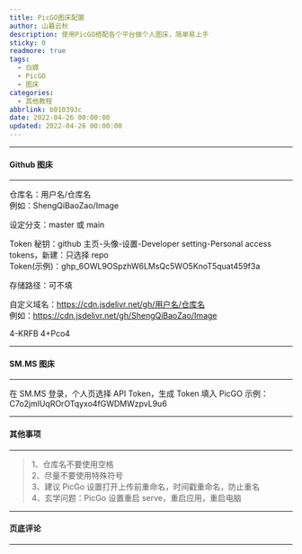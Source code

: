 ```yaml
---
title: PicGO图床配置
author: 山暮云秋
description: 使用PicGO搭配各个平台做个人图床，简单易上手
sticky: 0
readmore: true
tags:
  - 白嫖
  - PicGO
  - 图床
categories:
  - 其他教程
abbrlink: b010393c
date: 2022-04-26 00:00:00
updated: 2022-04-26 00:00:00
---
```


---

#### **Github 图床**

---

仓库名：用户名/仓库名  
例如：ShengQiBaoZao/Image

设定分支：master 或 main

Token 秘钥：github 主页-头像-设置-Developer setting-Personal access tokens，新建：只选择 repo  
Token(示例)：ghp_6OWL9OSpzhW6LMsQc5WO5KnoT5quat459f3a

<!-- more -->

存储路径：可不填

自定义域名：https://cdn.jsdelivr.net/gh/用户名/仓库名  
例如：https://cdn.jsdelivr.net/gh/ShengQiBaoZao/Image

4-KRFB
4+Pco4

---

#### **SM.MS 图床**

---

在 SM.MS 登录，个人页选择 API Token，生成 Token 填入 PicGO
示例：C7o2jmlUqROrOTqyxo4fGWDMWzpvL9u6

---

#### **其他事项**

---

<div class="danger">

> 1、仓库名不要使用空格  
> 2、尽量不要使用特殊符号  
> 3、建议 PicGo 设置打开上传前重命名，时间戳重命名，防止重名  
> 4、玄学问题：PicGo 设置重启 serve，重启应用，重启电脑

</div>

---

#### **页底评论**

---
